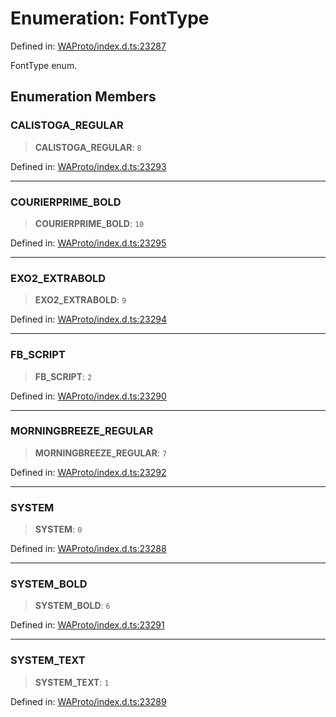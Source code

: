 # Enumeration: FontType

Defined in: [WAProto/index.d.ts:23287](https://github.com/Fokusdotid/bail/blob/3bd64a6fd6e8fc52d3ec9ba842534bed26103555/WAProto/index.d.ts#L23287)

FontType enum.

## Enumeration Members

### CALISTOGA\_REGULAR

> **CALISTOGA\_REGULAR**: `8`

Defined in: [WAProto/index.d.ts:23293](https://github.com/Fokusdotid/bail/blob/3bd64a6fd6e8fc52d3ec9ba842534bed26103555/WAProto/index.d.ts#L23293)

***

### COURIERPRIME\_BOLD

> **COURIERPRIME\_BOLD**: `10`

Defined in: [WAProto/index.d.ts:23295](https://github.com/Fokusdotid/bail/blob/3bd64a6fd6e8fc52d3ec9ba842534bed26103555/WAProto/index.d.ts#L23295)

***

### EXO2\_EXTRABOLD

> **EXO2\_EXTRABOLD**: `9`

Defined in: [WAProto/index.d.ts:23294](https://github.com/Fokusdotid/bail/blob/3bd64a6fd6e8fc52d3ec9ba842534bed26103555/WAProto/index.d.ts#L23294)

***

### FB\_SCRIPT

> **FB\_SCRIPT**: `2`

Defined in: [WAProto/index.d.ts:23290](https://github.com/Fokusdotid/bail/blob/3bd64a6fd6e8fc52d3ec9ba842534bed26103555/WAProto/index.d.ts#L23290)

***

### MORNINGBREEZE\_REGULAR

> **MORNINGBREEZE\_REGULAR**: `7`

Defined in: [WAProto/index.d.ts:23292](https://github.com/Fokusdotid/bail/blob/3bd64a6fd6e8fc52d3ec9ba842534bed26103555/WAProto/index.d.ts#L23292)

***

### SYSTEM

> **SYSTEM**: `0`

Defined in: [WAProto/index.d.ts:23288](https://github.com/Fokusdotid/bail/blob/3bd64a6fd6e8fc52d3ec9ba842534bed26103555/WAProto/index.d.ts#L23288)

***

### SYSTEM\_BOLD

> **SYSTEM\_BOLD**: `6`

Defined in: [WAProto/index.d.ts:23291](https://github.com/Fokusdotid/bail/blob/3bd64a6fd6e8fc52d3ec9ba842534bed26103555/WAProto/index.d.ts#L23291)

***

### SYSTEM\_TEXT

> **SYSTEM\_TEXT**: `1`

Defined in: [WAProto/index.d.ts:23289](https://github.com/Fokusdotid/bail/blob/3bd64a6fd6e8fc52d3ec9ba842534bed26103555/WAProto/index.d.ts#L23289)
